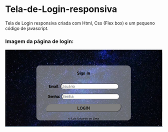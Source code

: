 # Tela-de-Login-responsiva
Tela de Login responsiva criada com Html, Css (Flex box) e um pequeno código de javascript.

### Imagem da página de login:
![Login](https://github.com/LuizEduardodeLima/Tela-de-Login-responsiva/blob/main/tela.png)
